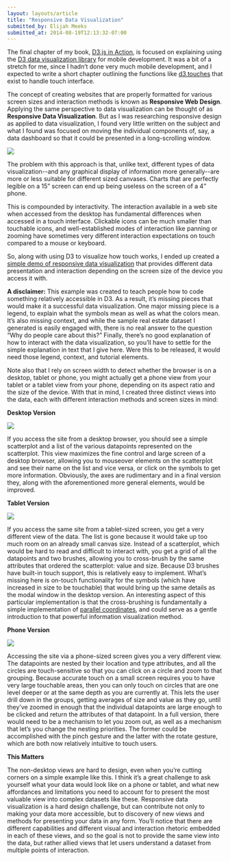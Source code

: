 ```yaml
---
layout: layouts/article
title: "Responsive Data Visualization"
submitted_by: Elijah Meeks
submitted_at: 2014-08-19T12:13:32-07:00
---
```


The final chapter of my book, [D3.js in Action](http://manning.com/meeks/), is focused on explaining using the [D3 data visualization library](http://d3js.org) for mobile development. It was a bit of a stretch for me, since I hadn’t done very much mobile development, and I expected to write a short chapter outlining the functions like [d3.touches](https://github.com/mbostock/d3/wiki/Selections#d3_touches) that exist to handle touch interface.





The concept of creating websites that are properly formatted for various screen sizes and interaction methods is known as **Responsive Web Design**. Applying the same perspective to data visualization can be thought of as **Responsive Data Visualization**. But as I was researching responsive design as applied to data visualization, I found very little written on the subject and what I found was focused on moving the individual components of, say, a data dashboard so that it could be presented in a long-scrolling window.





![](../post-images/ch12_design1.png)






The problem with this approach is that, unlike text, different types of data visualization--and any graphical display of information more generally--are more or less suitable for different sized canvases. Charts that are perfectly legible on a 15” screen can end up being useless on the screen of a 4” phone.


This is compounded by interactivity. The interaction available in a web site when accessed from the desktop has fundamental differences when accessed in a touch interface. Clickable icons can be much smaller than touchable icons, and well-established modes of interaction like panning or zooming have sometimes very different interaction expectations on touch compared to a mouse or keyboard.


So, along with using D3 to visualize how touch works, I ended up created a [simple demo of responsive data visualization](http://emeeks.github.io/d3mobile/) that provides different data presentation and interaction depending on the screen size of the device you access it with.


**A disclaimer:** This example was created to teach people how to code something relatively accessible in D3. As a result, it’s missing pieces that would make it a successful data visualization. One major missing piece is a legend, to explain what the symbols mean as well as what the colors mean. It’s also missing context, and while the sample real estate dataset I generated is easily engaged with, there is no real answer to the question “Why do people care about this?” Finally, there’s no good explanation of how to interact with the data visualization, so you’ll have to settle for the simple explanation in text that I give here. Were this to be released, it would need those legend, context, and tutorial elements.


Note also that I rely on screen width to detect whether the browser is on a desktop, tablet or phone, you might actually get a phone view from your tablet or a tablet view from your phone, depending on its aspect ratio and the size of the device. With that in mind, I created three distinct views into the data, each with different interaction methods and screen sizes in mind:


**Desktop Version**


![](../post-images/ch12_desktop1.png)



If you access the site from a desktop browser, you should see a simple scatterplot and a list of the various datapoints represented on the scatterplot. This view maximizes the fine control and large screen of a desktop browser, allowing you to mouseover elements on the scatterplot and see their name on the list and vice versa, or click on the symbols to get more information. Obviously, the axes are rudimentary and in a final version they, along with the aforementioned more general elements, would be improved.





**Tablet Version**


![](../post-images/ch12_tablet2.png)



If you access the same site from a tablet-sized screen, you get a very different view of the data. The list is gone because it would take up too much room on an already small canvas size. Instead of a scatterplot, which would be hard to read and difficult to interact with, you get a grid of all the datapoints and two brushes, allowing you to cross-brush by the same attributes that ordered the scatterplot: value and size. Because D3 brushes have built-in touch support, this is relatively easy to implement. What’s missing here is on-touch functionality for the symbols (which have increased in size to be touchable) that would bring up the same details as the modal window in the desktop version. An interesting aspect of this particular implementation is that the cross-brushing is fundamentally a simple implementation of [parallel coordinates](http://exposedata.com/parallel/), and could serve as a gentle introduction to that powerful information visualization method.





**Phone Version**


![](../post-images/ch12_phone1.png)






Accessing the site via a phone-sized screen gives you a very different view. The datapoints are nested by their location and type attributes, and all the circles are touch-sensitive so that you can click on a circle and zoom to that grouping. Because accurate touch on a small screen requires you to have very large touchable areas, then you can only touch on circles that are one level deeper or at the same depth as you are currently at. This lets the user drill down in the groups, getting averages of size and value as they go, until they’ve zoomed in enough that the individual datapoints are large enough to be clicked and return the attributes of that datapoint. In a full version, there would need to be a mechanism to let you zoom out, as well as a mechanism that let’s you change the nesting priorities. The former could be accomplished with the pinch gesture and the latter with the rotate gesture, which are both now relatively intuitive to touch users.





**This Matters**


The non-desktop views are hard to design, even when you’re cutting corners on a simple example like this. I think it’s a great challenge to ask yourself what your data would look like on a phone or tablet, and what new affordances and limitations you need to account for to present the most valuable view into complex datasets like these. Responsive data visualization is a hard design challenge, but can contribute not only to making your data more accessible, but to discovery of new views and methods for presenting your data in any form. You’ll notice that there are different capabilities and different visual and interaction rhetoric embedded in each of these views, and so the goal is not to provide the same view into the data, but rather allied views that let users understand a dataset from multiple points of interaction.



